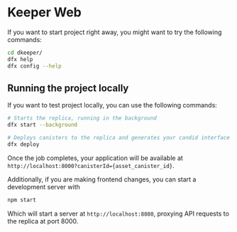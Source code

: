 # Keeper Web

If you want to start project right away, you might want to try the following commands:

```bash
cd dkeeper/
dfx help
dfx config --help
```

## Running the project locally

If you want to test project locally, you can use the following commands:

```bash
# Starts the replica, running in the background
dfx start --background

# Deploys canisters to the replica and generates your candid interface
dfx deploy
```

Once the job completes, your application will be available at `http://localhost:8000?canisterId={asset_canister_id}`.

Additionally, if you are making frontend changes, you can start a development server with

```bash
npm start
```

Which will start a server at `http://localhost:8080`, proxying API requests to the replica at port 8000.
